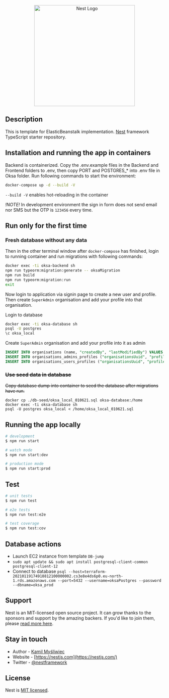 <p align="center">
  <a href="http://nestjs.com/" target="blank"><img src="https://nestjs.com/img/logo_text.svg" width="320" alt="Nest Logo" /></a>
</p>

## Description

This is template for ElasticBeanstalk implementation.
[Nest](https://github.com/nestjs/nest) framework TypeScript starter repository.

## Installation and running the app in containers

Backend is containerized. Copy the .env.example files in the Backend and Frontend folders to .env, then copy PORT and POSTGRES_* into .env file in Oksa folder. Run following commands to start the environment:
```bash
docker-compose up -d --build -V
```

`--build -V` enables hot-reloading in the container

*!NOTE!*
In development environment the sign in form does not send email nor SMS but the OTP is `123456` every time.

## Run only for the first time

### Fresh database without any data

Then in the other terminal window after `docker-compose` has finished, login to running container and run migrations with following commands:
```bash
docker exec -ti oksa-backend sh
npm run typeorm:migration:generate -- oksaMigration
npm run build
npm run typeorm:migration:run
exit
```
Now login to application via signin page to create a new user and profile.
Then create `SuperAdmin` organisation and add your profile into that organisation.

Login to database
```bash
docker exec -ti oksa-database sh
psql -U postgres
\c oksa_local
```

Create `SuperAdmin` organisation and add your profile into it as admin
```sql
INSERT INTO organisations (name, "createdBy", "lastModifiedBy") VALUES ('SuperAdmin', (SELECT uuid FROM profiles WHERE email='<your email>'), (SELECT uuid FROM profiles WHERE email='<your email>'));
INSERT INTO organisations_admins_profiles ("organisationsUuid", "profilesUuid") VALUES ((SELECT uuid FROM organisations WHERE name='SuperAdmin'), (SELECT uuid FROM profiles WHERE email='<your email>'));
INSERT INTO organisations_users_profiles ("organisationsUuid", "profilesUuid") VALUES ((SELECT uuid FROM organisations WHERE name='SuperAdmin'), (SELECT uuid FROM profiles WHERE email='<your email>'));
```

### ~~Use seed data in database~~

~~Copy database dump into container to seed the database after migrations have run.~~
```
docker cp ./db-seed/oksa_local_010621.sql oksa-database:/home
docker exec -ti oksa-database sh
psql -U postgres oksa_local < /home/oksa_local_010621.sql
```

## Running the app locally

```bash
# development
$ npm run start

# watch mode
$ npm run start:dev

# production mode
$ npm run start:prod
```

## Test

```bash
# unit tests
$ npm run test

# e2e tests
$ npm run test:e2e

# test coverage
$ npm run test:cov
```

## Database actions
- Launch EC2 instance from template `DB-jump`
- `sudo apt update && sudo apt install postgresql-client-common postgresql-client-12`
- Connect to database `psql --host=terraform-20210119174918812100000002.cs3e8e4ds6p0.eu-north-1.rds.amazonaws.com --port=5432 --username=oksaPostgres --password --dbname=oksa_prod`

## Support

Nest is an MIT-licensed open source project. It can grow thanks to the sponsors and support by the amazing backers. If you'd like to join them, please [read more here](https://docs.nestjs.com/support).

## Stay in touch

- Author - [Kamil Myśliwiec](https://kamilmysliwiec.com)
- Website - [https://nestjs.com](https://nestjs.com/)
- Twitter - [@nestframework](https://twitter.com/nestframework)

## License

Nest is [MIT licensed](LICENSE).
